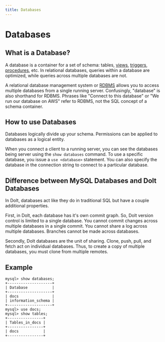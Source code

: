 ```yaml
---
title: Databases
---
```


# Databases

## What is a Database?

A database is a container for a set of schema: tables, [views](./views.md), [triggers](./triggers.md), [procedures](./procedures.md), etc. In relational databases, queries within a database are optimized, while queries across multiple databases are not. 

A relational database management system or [RDBMS](../rdbms/README.md) allows you to access multiple databases from a single running server. Confusingly, "database" is also shorthand for RDBMS. Phrases like "Connect to this database" or "We run our database on AWS" refer to RDBMS, not the SQL concept of a schema container. 

## How to use Databases

Databases logically divide up your schema. Permissions can be applied to databases as a logical entity.

When you connect a client to a running server, you can see the databases being server using the `show databases` command. To use a specific database, you issue a `use <database>` statement. You can also specify the database in the connection string to connect to a particular database.

## Difference between MySQL Databases and Dolt Databases

In Dolt, databases act like they do in traditional SQL but have a couple additional properties.

First, in Dolt, each database has it's own commit graph. So, Dolt version control is limited to a single database. You cannot commit changes across multiple databases in a single commit. You cannot share a log across multiple databases. Branches cannot be made across databases.

Secondly, Dolt databases are the unit of sharing. Clone, push, pull, and fetch act on individual databases. Thus, to create a copy of multiple databases, you must clone from multiple remotes. 

## Example

```
mysql> show databases;
+--------------------+
| Database           |
+--------------------+
| docs               |
| information_schema |
+--------------------+
mysql> use docs;
mysql> show tables;
+----------------+
| Tables_in_docs |
+----------------+
| docs           |
+----------------+
```